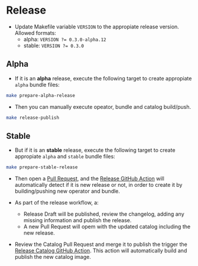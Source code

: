 # Release

- Update Makefile variable `VERSION` to the appropiate release version. Allowed formats:
  - alpha: `VERSION ?= 0.3.0-alpha.12`
  - stable: `VERSION ?= 0.3.0`

## Alpha

- If it is an **alpha** release, execute the following target to create appropiate `alpha` bundle files:

```bash
make prepare-alpha-release
```

- Then you can manually execute opeator, bundle and catalog build/push.

```bash
make release-publish
```

## Stable

- But if it is an **stable** release, execute the following target to create appropiate `alpha` and `stable` bundle files:

```bash
make prepare-stable-release
```

- Then open a [Pull Request](https://github.com/3scale-ops/prometheus-exporter-operator/pulls), and the [Release GitHub Action](https://github.com/3scale-ops/prometheus-exporter-operator/actions/workflows/release.yaml) will automatically detect if it is new release or not, in order to create it by building/pushing new operator and bundle.

- As part of the release workflow, a:

  - Release Draft will be published, review the changelog, adding any missing information and publish the release.
  - A new Pull Request will opem with the updated catalog including the new release.

- Review the Catalog Pull Request and merge it to publish the trigger the [Release Catalog GitHub Action](https://github.com/3scale-ops/prometheus-exporter-operator/actions/workflows/release-catalog.yaml). This action will automatically build and publish the new catalog image.
